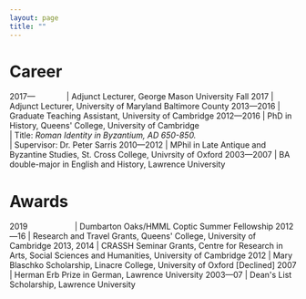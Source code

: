 ```yaml
---
layout: page
title: ""
---
```


# Career

2017— &nbsp;&nbsp;&nbsp;&nbsp;&nbsp;&nbsp;&nbsp;&nbsp;&nbsp;&nbsp;&nbsp;&nbsp; | Adjunct Lecturer, George Mason University
Fall 2017 | Adjunct Lecturer, University of Maryland Baltimore County
2013—2016 | Graduate Teaching Assistant, University of Cambridge
2012—2016 | PhD in History, Queens' College, University of Cambridge
<br> | Title: *Roman Identity in Byzantium, AD 650-850.*
<br> | Supervisor: Dr. Peter Sarris
2010—2012 | MPhil in Late Antique and Byzantine Studies, St. Cross College, Univrsity of Oxford 
2003—2007 | BA double-major in English and History, Lawrence University

# Awards

2019 &nbsp;&nbsp;&nbsp;&nbsp;&nbsp;&nbsp;&nbsp;&nbsp;&nbsp;&nbsp;&nbsp;&nbsp;&nbsp;&nbsp;&nbsp;&nbsp;&nbsp;&nbsp;&nbsp; | Dumbarton Oaks/HMML Coptic Summer Fellowship
2012—16 | Research and Travel Grants, Queens' College, University of Cambridge 
2013, 2014 | CRASSH Seminar Grants, Centre for Research in Arts, Social Sciences and Humanities, University of Cambridge 
2012 | Mary Blaschko Scholarship, Linacre College, University of Oxford [Declined] 
2007 | Herman Erb Prize in German, Lawrence University
2003—07 | Dean's List Scholarship, Lawrence University
